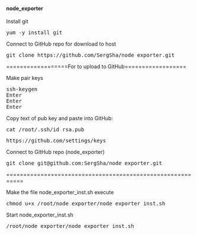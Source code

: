 <h4>node_exporter</h4>

<p>Install git</p>
<pre>yum -y install git</pre>

<p>Connect to GitHub repo for download to host</p>
<pre>git clone https://github.com/SergSha/node_exporter.git</pre>

<p>==================For to upload to GitHub==================</p>
<p>Make pair keys</p>
<pre>ssh-keygen
Enter
Enter
Enter</pre>

<p>Copy text of pub key and paste into GitHub:</p>
<pre>cat /root/.ssh/id_rsa.pub</pre>
<pre>https://github.com/settings/keys</pre>

<p>Connect to GitHub repo (node_exporter)</p>
<pre>git clone git@github.com:SergSha/node_exporter.git</pre>
<p>===========================================================</p>

<p>Make the file node_exporter_inst.sh execute</p>
<pre>chmod u+x /root/node_exporter/node_exporter_inst.sh</pre>

<p>Start node_exporter_inst.sh</p>
<pre>/root/node_exporter/node_exporter_inst.sh</pre>
